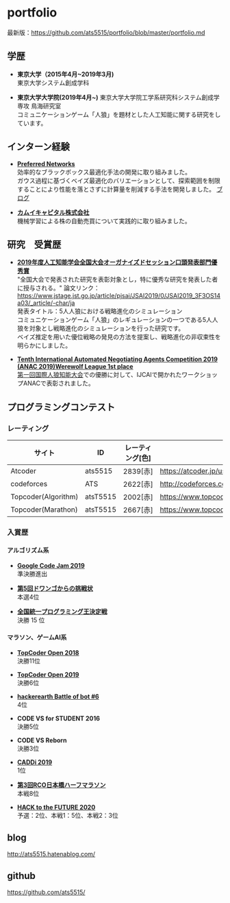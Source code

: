 # portfolio

最新版：https://github.com/ats5515/portfolio/blob/master/portfolio.md

## 学歴
* **東京大学（2015年4月~2019年3月)**   
東京大学システム創成学科

* **東京大学大学院(2019年4月~)**
東京大学大学院工学系研究科システム創成学専攻 鳥海研究室<br>コミュニケーションゲーム「人狼」を題材とした人工知能に関する研究をしています。
## インターン経験

* **[Preferred Networks](https://preferred.jp/en/)**  
効率的なブラックボックス最適化手法の開発に取り組みました。<br>ガウス過程に基づくベイズ最適化のバリエーションとして、探索範囲を制限することにより性能を落とさずに計算量を削減する手法を開発しました。
[ブログ](https://tech.preferred.jp/ja/blog/limited-gp/)

* **[カムイキャピタル株式会社](https://www.camui-capital.com/index.html)**  
機械学習による株の自動売買について実践的に取り組みました。

## 研究　受賞歴
* **[2019年度人工知能学会全国大会オーガナイズドセッション口頭発表部門優秀賞](https://www.ai-gakkai.or.jp/about/award/jsai_award-conf/)**  
"全国大会で発表された研究を表彰対象とし，特に優秀な研究を発表した者に授与される。" 
論文リンク：https://www.jstage.jst.go.jp/article/pjsai/JSAI2019/0/JSAI2019_3F3OS14a03/_article/-char/ja  
発表タイトル：5人人狼における戦略進化のシミュレーション  
コミュニケーションゲーム「人狼」のレギュレーションの一つである5人人狼を対象とし戦略進化のシミュレーションを行った研究です。  
ベイズ推定を用いた優位戦略の発見の方法を提案し、戦略進化の非収束性を明らかにしました。

* **[Tenth International Automated Negotiating Agents Competition 2019 (ANAC 2019)Werewolf League 1st place](http://web.tuat.ac.jp/~katfuji/ANAC2019/)**  
[第一回国際人狼知能大会](http://aiwolf.org/archives/2262)での優勝に対して、IJCAIで開かれたワークショップANACで表彰されました。

## プログラミングコンテスト
### レーティング
|サイト|ID|レーティング\[色\]|URL|
| ---- |  --- | ---- | ----   |
| Atcoder |ats5515| 2839\[赤\] | https://atcoder.jp/users/ats5515   |
|codeforces|ATS|2622\[赤\]|http://codeforces.com/profile/ATS |
|Topcoder(Algorithm)|atsT5515|2002\[赤\]|https://www.topcoder.com/members/atsT5515 |
|Topcoder(Marathon)|atsT5515|2667\[赤\]|https://www.topcoder.com/members/atsT5515|

### 入賞歴
#### アルゴリズム系
* **[Google Code Jam 2019](https://codingcompetitions.withgoogle.com/codejam/round/0000000000051707)**  
準決勝進出

* **[第5回ドワンゴからの挑戦状](https://atcoder.jp/contests/dwacon5th-final/standings)**  
本選4位

* **[全国統一プログラミング王決定戦](https://atcoder.jp/contests/nikkei2019-final/standings)**  
決勝 15 位 
 
#### マラソン、ゲームAI系 

* **[TopCoder Open 2018](https://tco18.topcoder.com/tracks/marathon)**  
決勝11位

* **[TopCoder Open 2019](https://tco19.topcoder.com/competition-overview/marathon/overview)**  
決勝6位

* **[hackerearth Battle of bot #6](https://www.hackerearth.com/ja/challenges/competitive/battle-of-bots-6/leaderboard/)**  
4位

* **CODE VS for STUDENT 2016**  
決勝5位

* **CODE VS Reborn**  
決勝3位

* **[CADDi 2019](https://atcoder.jp/contests/caddi2019/standings)**  
1位
 
* **[第3回RCO日本橋ハーフマラソン](https://atcoder.jp/contests/rco-contest-2019-final/standings/multiply_ranks)**  
本戦8位 

* **[HACK to the FUTURE 2020](https://atcoder.jp/contests/future-contest-2020-final-2/standings)**   
予選：2位、本戦1：5位、本戦2：3位

## blog
http://ats5515.hatenablog.com/

## github
https://github.com/ats5515/



